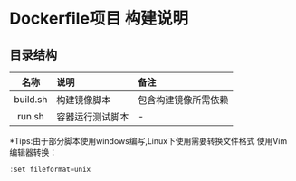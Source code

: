 # Dockerfile项目 构建说明

## 目录结构

|名称|说明|备注|
|:-:|:-|:-|
|build.sh|构建镜像脚本|包含构建镜像所需依赖|
|run.sh|容器运行测试脚本|-|

*Tips:由于部分脚本使用windows编写,Linux下使用需要转换文件格式
使用Vim编辑器转换：
```java
:set fileformat=unix
```